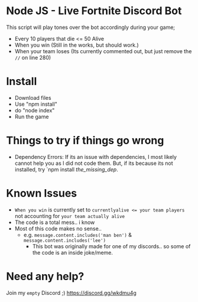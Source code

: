 # Node JS - Live Fortnite Discord Bot
This script will play tones over the bot accordingly during your game;
* Every 10 players that die <= 50 Alive
* When you win (Still in the works, but should work.)
* When your team loses (Its currently commented out, but just remove the `//` on line 280)

# Install
* Download files
* Use "npm install"
* do "node index"
* Run the game

# Things to try if things go wrong
* Dependency Errors: 
If its an issue with dependencies, I most likely cannot help you as I did not code them. But, if its because its not installed, try `npm install *the_missing_dep*.

# Known Issues
* `When you win` is currently set to `currentlyalive <= your team players` not accounting for `your team actually alive`
* The code is a total mess.. i know
* Most of this code makes no sense..
  * e.g. `message.content.includes('man ben')` & `message.content.includes('lee')`
     * This bot was originally made for one of my discords.. so some of the code is an inside joke/meme.
	 
# Need any help?
Join my `empty` Discord ;) https://discord.gg/wkdmu4g